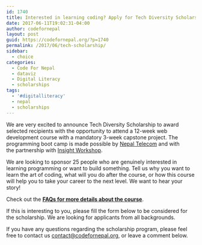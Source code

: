```yaml
---
id: 1740
title: Interested in learning coding? Apply for Tech Diversity Scholarship by July 5
date: 2017-06-11T19:02:31-04:00
author: codefornepal
layout: post
guid: https://codefornepal.org/?p=1740
permalink: /2017/06/tech-scholarship/
sidebar:
  - choice
categories:
  - Code For Nepal
  - dataviz
  - Digital Literacy
  - scholarships
tags:
  - '#digitalliteracy'
  - nepal
  - scholarships
---
```

<span style="font-weight: 400;">We are very excited to announce Tech Diversity Scholarship to award selected recipients with the opportunity to attend a 12-week web development course with a mandatory 3-week capstone project. The programming boot camp is made possible by <a href="https://www.ntc.net.np/">Nepal Telecom</a> and with the partnership with <a href="https://www.facebook.com/insightworkshop/">Insight Workshop</a>.</span>

<span style="font-weight: 400;">We are looking to sponsor 25 people who are genuinely interested in learning programming or want to build something. Tell us why you want to learn the art of coding, what will you do after the course, or how this course will help you to take your career to the next level. We want to hear your story! </span>

Check out the **[<span style="text-decoration: underline;">FAQs</span> for more details about the cours](https://docs.google.com/document/d/1jIVjVof1XKI813h5DbZpmVRRJcknWB2QrxATRdPFAJA/edit?usp=sharing)<span style="text-decoration: underline;">e</span>**.

<span style="font-weight: 400;">If this is interesting to you, please fill the form below to be considered for the scholarship. We are looking for applicants from all backgrounds.</span>

<span style="font-weight: 400;">If you have any questions regarding the scholarship program, please feel free to contact us </span><span style="font-weight: 400;">contact@codefornepal.org, or leave a comment below. </span>